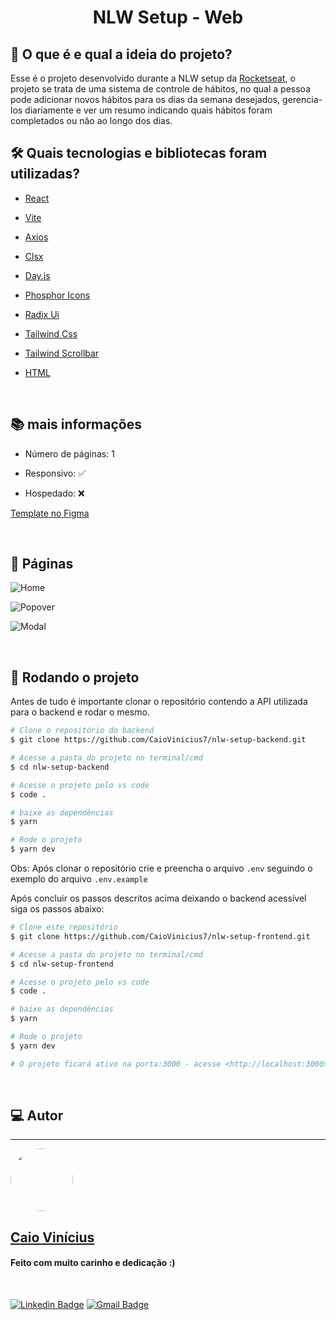 <h1 align="center"> 
	NLW Setup - Web
</h1>

## 💭 O que é e qual a ideia do projeto?

Esse é o projeto desenvolvido durante a NLW setup da [Rocketseat](https://www.rocketseat.com.br/), o projeto se trata de uma sistema de controle de hábitos, no qual a pessoa pode adicionar novos hábitos para os dias da semana desejados, gerencia-los diariamente e ver um resumo indicando quais hábitos foram completados ou não ao longo dos dias.
<br>

## 🛠 Quais tecnologias e bibliotecas foram utilizadas?

- [React](https://pt-br.reactjs.org/)

- [Vite](https://vitejs.dev/)

- [Axios](https://axios-http.com/ptbr/)

- [Clsx](https://github.com/lukeed/clsx)

- [Day.js](https://day.js.org/)

- [Phosphor Icons](https://phosphoricons.com/)

- [Radix Ui](https://www.radix-ui.com/)

- [Tailwind Css](https://tailwindui.com/)

- [Tailwind Scrollbar](https://github.com/adoxography/tailwind-scrollbar)

- [HTML](https://developer.mozilla.org/pt-BR/docs/Web/HTML)

<br>

## 📚 mais informações

- Número de páginas: 1

- Responsivo: ✅

- Hospedado: ❌

[Template no Figma](<https://www.figma.com/file/HRbkweOuKmdwY2PbResl99/Habits-(i)?node-id=6%3A343&t=KO6c690ysTPYA3x3-0>)

<br>

## 📝 Páginas

![Home](https://i.imgur.com/JbWr1em.png)

![Popover](https://i.imgur.com/fKCBvHQ.png)

![Modal](https://i.imgur.com/GY8SOAl.png)

<br>

## 🎲 Rodando o projeto

Antes de tudo é importante clonar o repositório contendo a API utilizada para o backend e rodar o mesmo.

```bash
# Clone o repositório do backend
$ git clone https://github.com/CaioVinicius7/nlw-setup-backend.git

# Acesse a pasta do projeto no terminal/cmd
$ cd nlw-setup-backend

# Acesse o projeto pelo vs code
$ code .

# baixe as dependências
$ yarn

# Rode o projeto
$ yarn dev
```

Obs: Após clonar o repositório crie e preencha o arquivo `.env` seguindo o exemplo do arquivo `.env.example`

Após concluir os passos descritos acima deixando o backend acessível siga os passos abaixo:

```bash
# Clone este repositório
$ git clone https://github.com/CaioVinicius7/nlw-setup-frontend.git

# Acesse a pasta do projeto no terminal/cmd
$ cd nlw-setup-frontend

# Acesse o projeto pelo vs code
$ code .

# baixe as dependências
$ yarn

# Rode o projeto
$ yarn dev

# O projeto ficará ativo na porta:3000 - acesse <http://localhost:3000>
```

<br>

## 💻 Autor

---

<a href="https://www.facebook.com/caio.pereira.94695">
 <img style="border-radius: 50%;" src="https://avatars.githubusercontent.com/u/62827681?s=400&u=f0b18831e6690a901f956d637933b9ee2dca3104&v=4" width="100px;" alt=""/>
 <br>
 <h2><b>Caio Vinícius</b></h2></a>

<h4> Feito com muito carinho e dedicação :) </h4>

<br>

[![Linkedin Badge](https://img.shields.io/badge/-caio%20vinícius-blue?style=flat-square&logo=Linkedin&logoColor=white&link=https://www.linkedin.com/in/tgmarinho/)](https://www.linkedin.com/in/caio-vin%C3%ADcius-87a761200/)
[![Gmail Badge](https://img.shields.io/badge/-caio1525pereira@gmail.com-c14438?style=flat-square&logo=Gmail&logoColor=white&link=mailto:caio1525pereira@gmail.com)](mailto:caio1525pereira@gmail.com)
